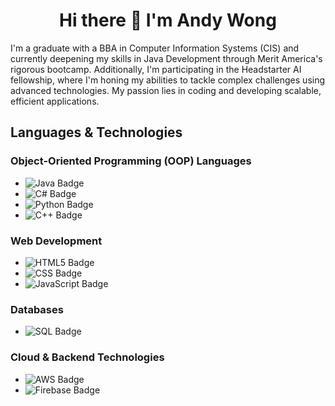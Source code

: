 <h1 style="text-align: center;" >Hi there 👋 I'm Andy Wong</h1>

<p>
    I'm a graduate with a BBA in Computer Information Systems (CIS) and currently deepening my skills in Java Development through Merit America's rigorous bootcamp. Additionally, I'm participating in the Headstarter AI fellowship, where I'm honing my abilities to tackle complex challenges using advanced technologies. My passion lies in coding and developing scalable, efficient applications.
</p>

<h2>Languages & Technologies</h2>

<h3>Object-Oriented Programming (OOP) Languages</h3>
<ul>
    <li><img src="https://img.shields.io/badge/Java-ED8B00?style=for-the-badge&logo=java&logoColor=white" alt="Java Badge"></li>
    <li><img src="https://img.shields.io/badge/C%23-239120?style=for-the-badge&logo=c-sharp&logoColor=white" alt="C# Badge"></li>
    <li><img src="https://img.shields.io/badge/Python-3670A0?style=for-the-badge&logo=python&logoColor=ffdd54" alt="Python Badge"></li>
    <li><img src="https://img.shields.io/badge/C%2B%2B-00599C?style=for-the-badge&logo=cplusplus&logoColor=white" alt="C++ Badge"></li>
</ul>

<h3>Web Development</h3>
<ul>
    <li><img src="https://img.shields.io/badge/HTML5-E34F26?style=for-the-badge&logo=html5&logoColor=white" alt="HTML5 Badge"></li>
    <li><img src="https://img.shields.io/badge/CSS-1572B6?style=for-the-badge&logo=css3&logoColor=white" alt="CSS Badge"></li>
    <li><img src="https://img.shields.io/badge/JavaScript-F7DF1E?style=for-the-badge&logo=javascript&logoColor=black" alt="JavaScript Badge"></li>
</ul>

<h3>Databases</h3>
<ul>
    <li><img src="https://img.shields.io/badge/SQL-336791?style=for-the-badge&logo=postgresql&logoColor=white" alt="SQL Badge"></li>
</ul>

<h3>Cloud & Backend Technologies</h3>
<ul>
    <li><img src="https://img.shields.io/badge/Amazon_AWS-232F3E?style=for-the-badge&logo=amazon-aws&logoColor=white" alt="AWS Badge"></li>
    <li><img src="https://img.shields.io/badge/Firebase-FFCA28?style=for-the-badge&logo=firebase&logoColor=black" alt="Firebase Badge"></li>
</ul>
